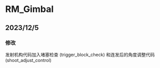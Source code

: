# RM_Gimbal
## 2023/12/5
### 修改

发射机构代码加入堵塞检查 (trigger_block_check) 和连发后的角度调整代码(shoot_adjust_control)

